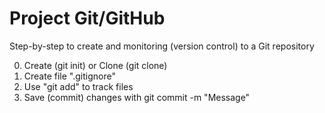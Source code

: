 # Project Git/GitHub

Step-by-step to create and monitoring (version control) to a Git repository

0. Create (git init) or Clone (git clone)
1. Create file ".gitignore"
2. Use "git add" to track files
3. Save (commit) changes with git commit -m "Message"